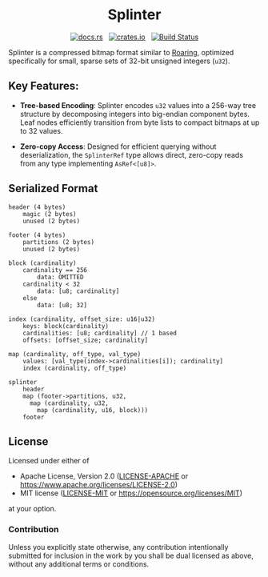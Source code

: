 <h1 align="center">Splinter</h1>
<p align="center">
  <a href="https://docs.rs/splinter-rs"><img alt="docs.rs" src="https://img.shields.io/docsrs/splinter-rs"></a>
  &nbsp;
  <a href="https://crates.io/crates/splinter-rs"><img alt="crates.io" src="https://img.shields.io/crates/v/splinter-rs.svg"></a>
  &nbsp;
  <a href="https://github.com/orbitinghail/splinter-rs/actions"><img alt="Build Status" src="https://github.com/orbitinghail/splinter-rs/actions/workflows/rust.yml/badge.svg"></a>
</p>

Splinter is a compressed bitmap format similar to [Roaring], optimized specifically for small, sparse sets of 32-bit unsigned integers (`u32`).

## Key Features:

- **Tree-based Encoding**: Splinter encodes `u32` values into a 256-way tree structure by decomposing integers into big-endian component bytes. Leaf nodes efficiently transition from byte lists to compact bitmaps at up to 32 values.

- **Zero-copy Access**: Designed for efficient querying without deserialization, the `SplinterRef` type allows direct, zero-copy reads from any type implementing `AsRef<[u8]>`.

[Roaring]: https://roaringbitmap.org/

## Serialized Format

```
header (4 bytes)
    magic (2 bytes)
    unused (2 bytes)

footer (4 bytes)
    partitions (2 bytes)
    unused (2 bytes)

block (cardinality)
    cardinality == 256
        data: OMITTED
    cardinality < 32
        data: [u8; cardinality]
    else
        data: [u8; 32]

index (cardinality, offset_size: u16|u32)
    keys: block(cardinality)
    cardinalities: [u8; cardinality] // 1 based
    offsets: [offset_size; cardinality]

map (cardinality, off_type, val_type)
    values: [val_type(index->cardinalities[i]); cardinality]
    index (cardinality, off_type)

splinter
    header
    map (footer->partitions, u32,
      map (cardinality, u32,
        map (cardinality, u16, block)))
    footer

```

## License

Licensed under either of

- Apache License, Version 2.0 ([LICENSE-APACHE] or https://www.apache.org/licenses/LICENSE-2.0)
- MIT license ([LICENSE-MIT] or https://opensource.org/licenses/MIT)

at your option.

[LICENSE-APACHE]: ./LICENSE-APACHE
[LICENSE-MIT]: ./LICENSE-MIT

### Contribution

Unless you explicitly state otherwise, any contribution intentionally submitted
for inclusion in the work by you shall be dual licensed as above, without any
additional terms or conditions.
